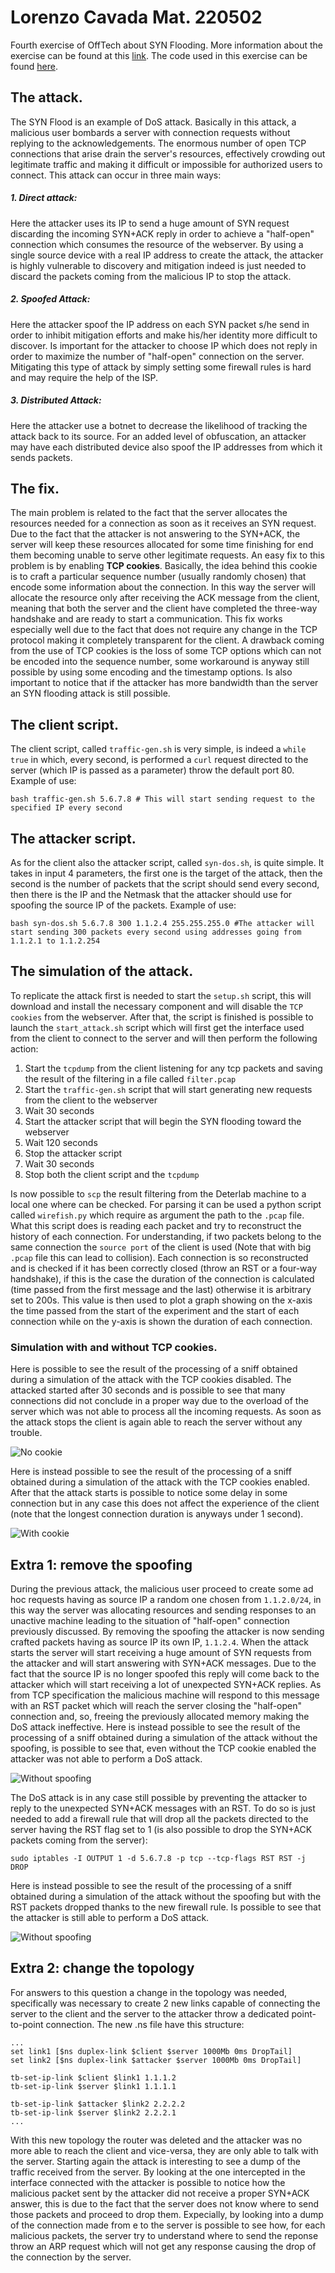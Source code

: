 # Lorenzo Cavada Mat. 220502
Fourth exercise of OffTech about SYN Flooding. More information about the exercise can be found at this [link](https://www.isi.deterlab.net/file.php?file=/share/shared/TCPSYNFloodexercise). The code used in this exercise can be found [here](https://github.com/LorenzoCavada/dos-cvd).
  
## The attack.
The SYN Flood is an example of DoS attack. Basically in this attack, a malicious user bombards a server with connection requests without replying to the acknowledgements. The enormous number of open TCP connections that arise drain the server's resources, effectively crowding out legitimate traffic and making it difficult or impossible for authorized users to connect.
This attack can occur in three main ways:

##### 1. Direct attack:
Here the attacker uses its IP to send a huge amount of SYN request discarding the incoming SYN+ACK reply in order to achieve a "half-open" connection which consumes the resource of the webserver. By using a single source device with a real IP address to create the attack, the attacker is highly vulnerable to discovery and mitigation indeed is just needed to discard the packets coming from the malicious IP to stop the attack.

##### 2. Spoofed Attack:
Here the attacker spoof the IP address on each SYN packet s/he send in order to inhibit mitigation efforts and make his/her identity more difficult to discover. Is important for the attacker to choose IP which does not reply in order to maximize the number of "half-open" connection on the server. Mitigating this type of attack by simply setting some firewall rules is hard and may require the help of the ISP.

##### 3. Distributed Attack:
Here the attacker use a botnet to decrease the likelihood of tracking the attack back to its source. For an added level of obfuscation, an attacker may have each distributed device also spoof the IP addresses from which it sends packets.

## The fix.
The main problem is related to the fact that the server allocates the resources needed for a connection as soon as it receives an SYN request. Due to the fact that the attacker is not answering to the SYN+ACK, the server will keep these resources allocated for some time finishing for end them becoming unable to serve other legitimate requests.
An easy fix to this problem is by enabling **TCP cookies**. Basically, the idea behind this cookie is to craft a particular sequence number (usually randomly chosen) that encode some information about the connection. In this way the server will allocate the resource only after receiving the ACK message from the client, meaning that both the server and the client have completed the three-way handshake and are ready to start a communication.
This fix works especially well due to the fact that does not require any change in the TCP protocol making it completely transparent for the client.
A drawback coming from the use of TCP cookies is the loss of some TCP options which can not be encoded into the sequence number, some workaround is anyway still possible by using some encoding and the timestamp options. Is also important to notice that if the attacker has more bandwidth than the server an SYN flooding attack is still possible.

## The client script.

The client script, called `traffic-gen.sh` is very simple, is indeed a `while true` in which, every second, is performed a `curl` request directed to the server (which IP is passed as a parameter) throw the default port 80.
Example of use:
    
    bash traffic-gen.sh 5.6.7.8 # This will start sending request to the specified IP every second

## The attacker script.

As for the client also the attacker script, called `syn-dos.sh`, is quite simple. It takes in input 4 parameters, the first one is the target of the attack, then the second is the number of packets that the script should send every second, then there is the IP and the Netmask that the attacker should use for spoofing the source IP of the packets.
Example of use:

    bash syn-dos.sh 5.6.7.8 300 1.1.2.4 255.255.255.0 #The attacker will start sending 300 packets every second using addresses going from 1.1.2.1 to 1.1.2.254
    
## The simulation of the attack.

To replicate the attack first is needed to start the `setup.sh` script, this will download and install the necessary component and will disable the `TCP cookies` from the webserver.
After that, the script is finished is possible to launch the `start_attack.sh` script which will first get the interface used from the client to connect to the server and will then perform the following action:
1. Start the `tcpdump` from the client listening for any tcp packets and saving the result of the filtering in a file called `filter.pcap`
2. Start the `traffic-gen.sh` script that will start generating new requests from the client to the webserver
3. Wait 30 seconds
4. Start the attacker script that will begin the SYN flooding toward the webserver
5. Wait 120 seconds
6. Stop the attacker script
7. Wait 30 seconds
8. Stop both the client script and the `tcpdump`

Is now possible to `scp` the result filtering from the Deterlab machine to a local one where can be checked. For parsing it can be used a python script called `wirefish.py` which require as argument the path to the `.pcap` file. 
What this script does is reading each packet and try to reconstruct the history of each connection. For understanding, if two packets belong to the same connection the `source port` of the client is used (Note that with big `.pcap` file this can lead to collision). Each connection is so reconstructed and is checked if it has been correctly closed (throw an RST or a four-way handshake), if this is the case the duration of the connection is calculated (time passed from the first message and the last) otherwise it is arbitrary set to 200s.
This value is then used to plot a graph showing on the x-axis the time passed from the start of the experiment and the start of each connection while on the y-axis is shown the duration of each connection.

### Simulation with and without TCP cookies.
Here is possible to see the result of the processing of a sniff obtained during a simulation of the attack with the TCP cookies disabled. The attacked started after 30 seconds and is possible to see that many connections did not conclude in a proper way due to the overload of the server which was not able to process all the incoming requests. As soon as the attack stops the client is again able to reach the server without any trouble.

![No cookie](https://i.ibb.co/19TMLyz/nocookie.png)

Here is instead possible to see the result of the processing of a sniff obtained during a simulation of the attack with the TCP cookies enabled. After that the attack starts is possible to notice some delay in some connection but in any case this does not affect the experience of the client (note that the longest connection duration is anyways under 1 second).

![With cookie](https://i.ibb.co/jkwkGNR/wcookie.png)

## Extra 1: remove the spoofing

During the previous attack, the malicious user proceed to create some ad hoc requests having as source IP a random one chosen from `1.1.2.0/24`, in this way the server was allocating resources and sending responses to an unactive machine leading to the situation of "half-open" connection previously discussed. By removing the spoofing the attacker is now sending crafted packets having as source IP its own IP, `1.1.2.4`. 
When the attack starts the server will start receiving a huge amount of SYN requests from the attacker and will start answering with SYN+ACK messages. Due to the fact that the source IP is no longer spoofed this reply will come back to the attacker which will start receiving a lot of unexpected SYN+ACK replies. 
As from TCP specification the malicious machine will respond to this message with an RST packet which will reach the server closing the "half-open" connection and, so, freeing the previously allocated memory making the DoS attack ineffective.
Here is instead possible to see the result of the processing of a sniff obtained during a simulation of the attack without the spoofing, is possible to see that, even without the TCP cookie enabled the attacker was not able to perform a DoS attack.

![Without spoofing](https://i.ibb.co/B6RH7JR/nospoof.png)

The DoS attack is in any case still possible by preventing the attacker to reply to the unexpected SYN+ACK messages with an RST. To do so is just needed to add a firewall rule that will drop all the packets directed to the server having the RST flag set to 1 (is also possible to drop the SYN+ACK packets coming from the server):

    sudo iptables -I OUTPUT 1 -d 5.6.7.8 -p tcp --tcp-flags RST RST -j DROP

Here is instead possible to see the result of the processing of a sniff obtained during a simulation of the attack without the spoofing but with the RST packets dropped thanks to the new firewall rule. Is possible to see that the attacker is still able to perform a DoS attack.

![Without spoofing](https://i.ibb.co/42VCZT6/nospoof-norst.png) 

## Extra 2: change the topology

For answers to this question a change in the topology was needed, specifically was necessary to create 2 new links capable of connecting the server to the client and the server to the attacker throw a dedicated point-to-point connection. 
The new .ns file have this structure:
    
    ...
    set link1 [$ns duplex-link $client $server 1000Mb 0ms DropTail]
    set link2 [$ns duplex-link $attacker $server 1000Mb 0ms DropTail]

    tb-set-ip-link $client $link1 1.1.1.2
    tb-set-ip-link $server $link1 1.1.1.1

    tb-set-ip-link $attacker $link2 2.2.2.2
    tb-set-ip-link $server $link2 2.2.2.1
    ...
    
With this new topology the router was deleted and the attacker was no more able to reach the client and vice-versa, they are only able to talk with the server. Starting again the attack is interesting to see a dump of the traffic received from the server. 
By looking at the one intercepted in the interface connected with the attacker is possible to notice how the malicious packet sent by the attacker did not receive a proper SYN+ACK answer, this is due to the fact that the server does not know where to send those packets and proceed to drop them. Expecially, by looking into a dump of the connection made from e to the server is possible to see how, for each malicious packets, the server try to understand where to send the reponse throw an ARP request which will not get any response causing the drop of the connection by the server.





